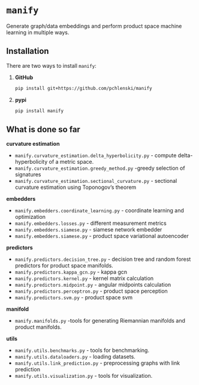 # `manify`
Generate graph/data embeddings and perform product space machine learning in multiple ways.

## Installation

There are two ways to install `manify`:

1. **GitHub**

   ```bash
   pip install git+https://github.com/pchlenski/manify

2. **pypi** 

   ```bash
   pip install manify
## What is done so far

**curvature estimation**

-  ``manify.curvature_estimation.delta_hyperbolicity.py`` - compute delta-hyperbolicity of a metric space.
-  ``manify.curvature_estimation.greedy_method.py`` -greedy selection of signatures
-  ``manify.curvature_estimation.sectional_curvature.py`` - sectional curvature estimation using Toponogov’s theorem

**embedders**

- ``manify.embedders.coordinate_learning.py`` - coordinate learning and optimization
- ``manify.embedders.losses.py`` - different measurement metrics
- ``manify.embedders.siamese.py`` - siamese network embedder
- ``manify.embedders.siamese.py`` - product space variational autoencoder

**predictors**

- ``manify.predictors.decision_tree.py`` - decision tree and random forest predictors for product space manifolds.
- ``manify.predictors.kappa_gcn.py`` - kappa gcn
- ``manify.predictors.kernel.py`` - kernel matrix calculation
- ``manify.predictors.midpoint.py`` - angular midpoints calculation
- ``manify.predictors.perceptron.py`` - product space perception
- ``manify.predictors.svm.py`` - product space svm

**manifold**

- ``manify.manifolds.py`` -tools for generating Riemannian manifolds and product manifolds.

**utils**

- ``manify.utils.benchmarks.py`` - tools for benchmarking.
- ``manify.utils.dataloaders.py`` - loading datasets.
- ``manify.utils.link_prediction.py`` - preprocessing graphs with link prediction
- ``manify.utils.visualization.py`` - tools for visualization.




